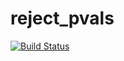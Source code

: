 # reject_pvals

[![Build Status](https://github.com/gabrielmaceee/reject_pvals.jl/actions/workflows/CI.yml/badge.svg?branch=master)](https://github.com/gabrielmaceee/reject_pvals.jl/actions/workflows/CI.yml?query=branch%3Amaster)
